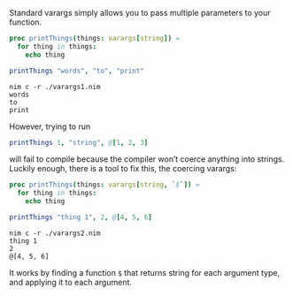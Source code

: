 Standard varargs simply allows you to pass multiple parameters to your function.
```nim
proc printThings(things: varargs[string]) =
  for thing in things:
    echo thing

printThings "words", "to", "print"
```

```
nim c -r ./varargs1.nim
words
to
print
```
However, trying to run
```nim
printThings 1, "string", @[1, 2, 3]
```
will fail to compile because the compiler won’t coerce anything into strings. Luckily enough, there is a tool to fix this, the coercing varargs:
```nim
proc printThings(things: varargs[string, `$`]) =
  for thing in things:
    echo thing

printThings "thing 1", 2, @[4, 5, 6]
```

```
nim c -r ./varargs2.nim
thing 1
2
@[4, 5, 6]
```

It works by finding a function `$` that returns string for each argument type, and applying it to each argument.